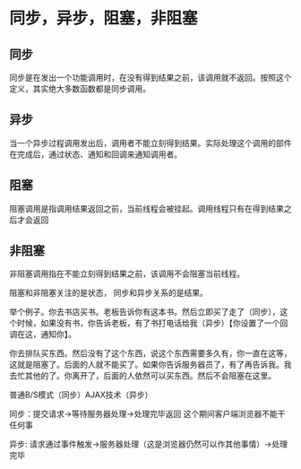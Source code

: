 # 同步，异步，阻塞，非阻塞

## 同步

同步是在发出一个功能调用时，在没有得到结果之前，该调用就不返回。按照这个定义，其实绝大多数函数都是同步调用。

## 异步

当一个异步过程调用发出后，调用者不能立刻得到结果。实际处理这个调用的部件在完成后，通过状态、通知和回调来通知调用者。

## 阻塞

阻塞调用是指调用结果返回之前，当前线程会被挂起。调用线程只有在得到结果之后才会返回

## 非阻塞

非阻塞调用指在不能立刻得到结果之前，该调用不会阻塞当前线程。

阻塞和非阻塞关注的是状态， 同步和异步关系的是结果。

举个例子。你去书店买书。老板告诉你有这本书。然后立即买了走了（同步），这个时候，如果没有书，你告诉老板，有了书打电话给我（异步）【你设置了一个回调在这，通知你】。

你去排队买东西。然后没有了这个东西，说这个东西需要多久有，你一直在这等，这就是阻塞了。后面的人就不能买了。如果你告诉服务器员了，有了再告诉我。我去忙其他的了。你离开了，后面的人依然可以买东西。然后不会阻塞在这里。


普通B/S模式（同步）AJAX技术（异步）

同步：提交请求->等待服务器处理->处理完毕返回 这个期间客户端浏览器不能干任何事

异步: 请求通过事件触发->服务器处理（这是浏览器仍然可以作其他事情）->处理完毕
